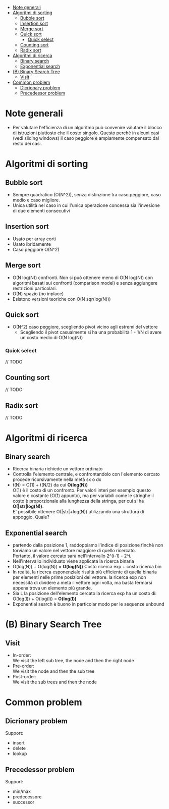 - [Note generali](#note-generali)
- [Algoritmi di sorting](#algoritmi-di-sorting)
	- [Bubble sort](#bubble-sort)
	- [Insertion sort](#insertion-sort)
	- [Merge sort](#merge-sort)
	- [Quick sort](#quick-sort)
		- [Quick select](#quick-select)
	- [Counting sort](#counting-sort)
	- [Radix sort](#radix-sort)
- [Algoritmi di ricerca](#algoritmi-di-ricerca)
	- [Binary search](#binary-search)
	- [Exponential search](#exponential-search)
- [(B) Binary Search Tree](#b-binary-search-tree)
	- [Visit](#visit)
- [Common problem](#common-problem)
	- [Dicrionary problem](#dicrionary-problem)
	- [Precedessor problem](#precedessor-problem)

# Note generali

- Per valutare l'efficienza di un algoritmo può convenire valutare il blocco di istruzioni piuttosto che il costo singolo. Questo perchè in alcuni casi (vedi sliding windows) il caso peggiore è ampiamente compensato dal resto dei casi.

# Algoritmi di sorting

## Bubble sort

- Sempre quadratico (O(N^2)), senza distinzione tra caso peggiore, caso medio e caso migliore.
- Unica utilità nel caso in cui l'unica operazione concessa sia l'invesione di due elementi consecutivi


## Insertion sort

- Usato per array corti
- Usato ibridamente 
- Caso peggiore O(N^2)

## Merge sort

- O(N log(N)) confronti. Non si può ottenere meno di O(N log(N)) con algoritmi basati sui confronti (comparison model) e senza aggiungere restrizioni particolari. 
- O(N) spazio (no inplace)
- Esistono versioni teoriche con O(N sqr(log(N)))

## Quick sort
- O(N^2) caso peggiore, scegliendo pivot vicino agli estremi del vettore
  - Scegliendo il pivot casualmente si ha una probabilità 1 - 1/N di avere un costo medio di O(N log(N))
  
### Quick select

// TODO

## Counting sort

// TODO

## Radix sort

// TODO

# Algoritmi di ricerca

## Binary search
- Ricerca binaria richiede un vettore ordinato
- Controlla l'elemento centrale, e confrontandolo con l'elemento cercato procede ricorsivamente nella metà sx o dx
- t(N) = O(1) + t(N/2) da cui **O(log(N))**  
  O(1) è il costo di un confronto. Per valori interi per esempio questo valore è costante (O(1) appunto), ma per variabili come le stringhe il costo è proporzionale alla lunghezza della stringa, per cui si ha **O(|str|log(N))**.  
  E' possibile ottenere O(|str|+log(N)) utilizzando una struttura di appoggio. Quale?

## Exponential search

- partendo dalla posizione 1, raddoppiamo l'indice di posizione finchè non torviamo un valore nel vettore maggiore di quello ricercato.  
  Pertanto, il valore cercato sarà nell'intervallo 2^(i-1) - 2^i.
- Nell'intervallo individuato viene applicata la ricerca binaria
- O(log(N)) + O(log(N)) = **O(log(N))**
  Costo ricerca exp + costo ricerca bin
- In realtà, la ricerca esponenziale risultà più efficiente di quella binaria per elementi nelle prime posizioni del vettore. la ricerca exp non necessità di dividere a metà il vettore ogni volta, ma basta fermarsi appena trova un elemento più grande.
- Sia L la posizione dell'elemento cercato la ricerca exp ha un costo di:
  O(log(l)) + O(log(l)) = **O(log(l))**
- Exponential search è buono in particolar modo per le sequenze unbound

# (B) Binary Search Tree 

## Visit
- In-order:  
  We visit the left sub tree, the node and then the right node
- Pre-order:  
  We visit the node and then the sub tree
- Post-order:  
  We visit the sub trees and then the node

# Common problem

## Dicrionary problem

Support:
- insert
- delete
- lookup

## Precedessor problem
Support:
- min/max
- predecessore
- successor
